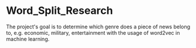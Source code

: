 # Word_Split_Research

The project's goal is to determine which genre does a piece of news belong to, e.g. economic, military, entertainment with the usage of word2vec in machine learning.